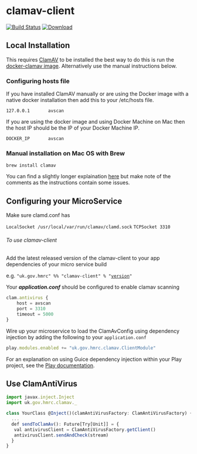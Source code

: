 
# clamav-client

[![Build Status](https://travis-ci.org/hmrc/clamav-client.svg?branch=master)](https://travis-ci.org/hmrc/clamav-client) [ ![Download](https://api.bintray.com/packages/hmrc/releases/clamav-client/images/download.svg) ](https://bintray.com/hmrc/releases/clamav-client/_latestVersion)

## Local Installation

This requires [ClamAV](http://www.clamav.net/) to be installed the best way to do this is run the [docker-clamav image](https://hub.docker.com/r/mkodockx/docker-clamav). Alternatively use the manual instructions below.

### Configuring hosts file

If you have installed ClamAV manually or are using the Docker image with a native docker installation then add this to your /etc/hosts file.

```127.0.0.1       avscan```

If you are using the docker image and using Docker Machine on Mac then the host IP should be the IP of your Docker Machine IP.

```DOCKER_IP       avscan```

### Manual installation on Mac OS with Brew

```brew install clamav```

You can find a slightly longer explaination [here](https://gist.github.com/zhurui1008/4fdc875e557014c3a34e) but make note of the comments as the instructions contain some issues.

## Configuring your MicroService

Make sure clamd.conf has

```LocalSocket /usr/local/var/run/clamav/clamd.sock```
```TCPSocket 3310```

###### To use clamav-client 
Add the latest released version of the clamav-client to your app dependencies of your micro service build

e.g. ```"uk.gov.hmrc" %% "clamav-client" % "```[```version```](https://bintray.com/hmrc/releases/clamav-client/_latestVersion)```"```

Your _**application.conf**_ should be configured to enable clamav scanning


```JavaScript
clam.antivirus {            
    host = avscan
    port = 3310             
    timeout = 5000          
}
```

Wire up your microservice to load the ClamAvConfig using dependency injection by adding the following to your ```application.conf```


```JavaScript
play.modules.enabled += "uk.gov.hmrc.clamav.ClientModule"
```
For an explanation on using Guice dependency injection within your Play project, see the [Play documentation](https://www.playframework.com/documentation/2.5.x/ScalaDependencyInjection).

## Use ClamAntiVirus

```JavaScript
import javax.inject.Inject
import uk.gov.hmrc.clamav._

class YourClass @Inject()(clamAntiVirusFactory: ClamAntiVirusFactory) {
  ...
  def sendToClamAv(): Future[Try[Unit]] = {
   val antivirusClient = ClamAntiVirusFactory.getClient()
   antivirusClient.sendAndCheck(stream)
  }
}
```
